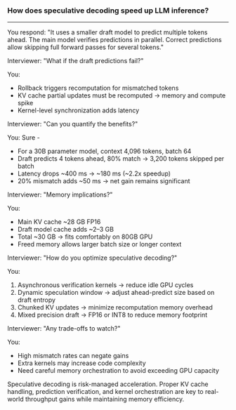 ### How does speculative decoding speed up LLM inference?
---

You respond: "It uses a smaller draft model to predict multiple tokens ahead. The main model verifies predictions in parallel. Correct predictions allow skipping full forward passes for several tokens."

Interviewer: "What if the draft predictions fail?"

You:
 - Rollback triggers recomputation for mismatched tokens
 - KV cache partial updates must be recomputed -> memory and compute spike
 - Kernel-level synchronization adds latency

Interviewer: "Can you quantify the benefits?"

You: Sure - 
 - For a 30B parameter model, context 4,096 tokens, batch 64
 - Draft predicts 4 tokens ahead, 80% match -> 3,200 tokens skipped per batch
 - Latency drops ~400 ms -> ~180 ms (~2.2x speedup)
 - 20% mismatch adds ~50 ms -> net gain remains significant

Interviewer: "Memory implications?"

You:
 - Main KV cache ~28 GB FP16
 - Draft model cache adds ~2–3 GB
 - Total ~30 GB -> fits comfortably on 80GB GPU
 - Freed memory allows larger batch size or longer context

Interviewer: "How do you optimize speculative decoding?"

You:
 1. Asynchronous verification kernels -> reduce idle GPU cycles
 2. Dynamic speculation window -> adjust ahead-predict size based on draft entropy
 3. Chunked KV updates -> minimize recomputation memory overhead
 4. Mixed precision draft -> FP16 or INT8 to reduce memory footprint

Interviewer: "Any trade-offs to watch?"

You:
 - High mismatch rates can negate gains
 - Extra kernels may increase code complexity
 - Need careful memory orchestration to avoid exceeding GPU capacity

Speculative decoding is risk-managed acceleration. Proper KV cache handling, prediction verification, and kernel orchestration are key to real-world throughput gains while maintaining memory efficiency.
